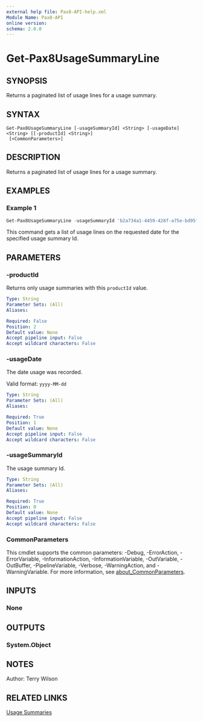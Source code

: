 ```yaml
---
external help file: Pax8-API-help.xml
Module Name: Pax8-API
online version:
schema: 2.0.0
---
```


# Get-Pax8UsageSummaryLine

## SYNOPSIS
Returns a paginated list of usage lines for a usage summary.

## SYNTAX

```
Get-Pax8UsageSummaryLine [-usageSummaryId] <String> [-usageDate] <String> [[-productId] <String>]
 [<CommonParameters>]
```

## DESCRIPTION
Returns a paginated list of usage lines for a usage summary.

## EXAMPLES

### Example 1
```powershell
Get-Pax8UsageSummaryLine -usageSummaryId 'b2a734a1-4459-428f-a75e-bd95f587909e' -usageDate '2022-05-26'
```

This command gets a list of usage lines on the requested date for the specified usage summary Id.

## PARAMETERS

### -productId
Returns only usage summaries with this `productId` value.

```yaml
Type: String
Parameter Sets: (All)
Aliases:

Required: False
Position: 2
Default value: None
Accept pipeline input: False
Accept wildcard characters: False
```

### -usageDate
The date usage was recorded.

Valid format: `yyyy-MM-dd`

```yaml
Type: String
Parameter Sets: (All)
Aliases:

Required: True
Position: 1
Default value: None
Accept pipeline input: False
Accept wildcard characters: False
```

### -usageSummaryId
The usage summary Id.

```yaml
Type: String
Parameter Sets: (All)
Aliases:

Required: True
Position: 0
Default value: None
Accept pipeline input: False
Accept wildcard characters: False
```

### CommonParameters
This cmdlet supports the common parameters: -Debug, -ErrorAction, -ErrorVariable, -InformationAction, -InformationVariable, -OutVariable, -OutBuffer, -PipelineVariable, -Verbose, -WarningAction, and -WarningVariable. For more information, see [about_CommonParameters](http://go.microsoft.com/fwlink/?LinkID=113216).

## INPUTS

### None

## OUTPUTS

### System.Object
## NOTES
Author: Terry Wilson

## RELATED LINKS

[Usage Summaries](https://docs.pax8.com/api/v1#tag/Usage-Summaries)
